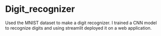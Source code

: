 # Digit_recognizer
Used the MNIST dataset to make a digit recognizer.
I trained a CNN model to recognize digits and using streamlit deployed it on a web application. 
